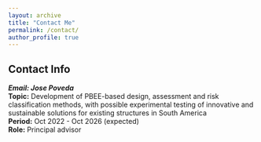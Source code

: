 ```yaml
---
layout: archive
title: "Contact Me"
permalink: /contact/
author_profile: true
---
```


## Contact Info
***Email: Jose Poveda***\
**Topic:** Development of PBEE-based design, assessment and risk classification methods, with possible experimental testing of innovative and sustainable solutions for existing structures in South America\
**Period:** Oct 2022 - Oct 2026 (expected)\
**Role:** Principal advisor
